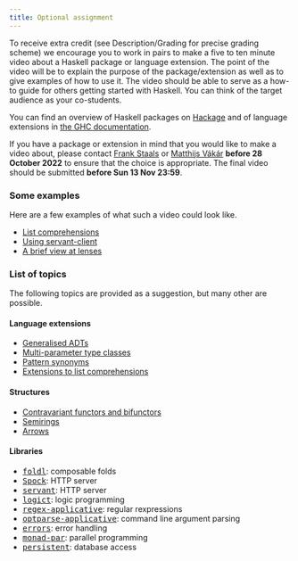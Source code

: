 ```yaml
---
title: Optional assignment
---
```


To receive extra credit (see Description/Grading for precise grading
scheme) we encourage you to work in pairs to make a five to ten minute
video about a Haskell package or language extension. The point of the
video will be to explain the purpose of the package/extension as well
as to give examples of how to use it. The video should be able to
serve as a how-to guide for others getting started with Haskell. You
can think of the target audience as your co-students.

You can find an overview of Haskell packages on <a
href="http://hackage.haskell.org/">Hackage</a> and of language
extensions in <a
href="https://downloads.haskell.org/~ghc/latest/docs/html/users_guide/lang.html">
the GHC documentation</a>.

If you have a package or extension in mind that you would like to make
a video about, please contact <a href="mailto:F.Staals@uu.nl">Frank
Staals</a> or <a href="mailto:m.i.l.vakar@uu.nl">Matthijs Vákár</a>
**before 28 October 2022** to ensure that the choice is appropriate.
The final video should be submitted **before Sun 13 Nov 23:59**.

### Some examples

Here are a few examples of what such a video could look like.

- [List comprehensions](https://www.youtube.com/watch?v=qoQsDTzBojs)
- [Using servant-client](https://www.youtube.com/watch?v=TQB2JbxNEUI)
- [A brief view at lenses](https://www.youtube.com/watch?v=7fbziKgQjnw)

### List of topics

The following topics are provided as a suggestion, but many other are possible.

#### Language extensions

* <a href="https://downloads.haskell.org/~ghc/latest/docs/html/users_guide/glasgow_exts.html#generalised-algebraic-data-types-gadts">Generalised ADTs</a>
* <a href="https://downloads.haskell.org/~ghc/latest/docs/html/users_guide/glasgow_exts.html#multi-parameter-type-classes">Multi-parameter type classes</a>
* <a href="https://downloads.haskell.org/~ghc/latest/docs/html/users_guide/glasgow_exts.html#pattern-synonyms">Pattern synonyms</a>
* <a href="https://downloads.haskell.org/~ghc/latest/docs/html/users_guide/glasgow_exts.html#parallel-list-comprehensions">Extensions to list comprehensions</a>

#### Structures

* <a href="https://www.schoolofhaskell.com/school/to-infinity-and-beyond/pick-of-the-week/profunctors">Contravariant functors and bifunctors</a>
* <a href="https://dl.acm.org/citation.cfm?id=2500613">Semirings</a>
* <a href="https://www.haskell.org/arrows/">Arrows</a>

#### Libraries

* <a href="http://hackage.haskell.org/package/foldl"><tt>foldl</tt></a>: composable folds
* <a href="https://www.spock.li/"><tt>Spock</tt></a>: HTTP server
* <a href="http://haskell-servant.readthedocs.io/en/stable/"><tt>servant</tt></a>: HTTP server
* <a href="http://hackage.haskell.org/package/logict"><tt>logict</tt></a>: logic programming
* <a
  href="http://hackage.haskell.org/package/regex-applicative"><tt>regex-applicative</tt></a>:
  regular rexpressions
* <a
  href="https://hackage.haskell.org/package/optparse-applicative"><tt>optparse-applicative</tt></a>:  command  line argument parsing
* <a href="http://hackage.haskell.org/package/errors"><tt>errors</tt></a>: error handling
* <a href="http://hackage.haskell.org/package/monad-par"><tt>monad-par</tt></a>: parallel programming
* <a
  href="http://hackage.haskell.org/package/persistent"><tt>persistent</tt></a>: database access
